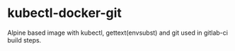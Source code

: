 # kubectl-docker-git
Alpine based image with kubectl, gettext(envsubst) and git used in gitlab-ci build steps.

